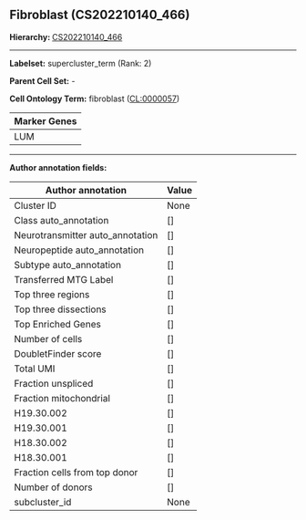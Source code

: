 ## Fibroblast (CS202210140_466)
<b>Hierarchy: </b>
[CS202210140_466](https://purl.brain-bican.org/taxonomy/CS202210140#CS202210140_466)

---


**Labelset:** supercluster_term (Rank: 2)

**Parent Cell Set:** -



**Cell Ontology Term:**  fibroblast ([CL:0000057](https://www.ebi.ac.uk/ols/ontologies/cl/terms?obo_id=CL:0000057)) 

[MARKER GENES.]: #


| Marker Genes |
|--------------|
|LUM|

---

[TRANSFERRED ANNOTATIONS.]: #


[AUTHOR ANNOTATION FIELDS.]: #


**Author annotation fields:**

| Author annotation | Value |
|-------------------|-------|
|Cluster ID|None|
|Class auto_annotation|[]|
|Neurotransmitter auto_annotation|[]|
|Neuropeptide auto_annotation|[]|
|Subtype auto_annotation|[]|
|Transferred MTG Label|[]|
|Top three regions|[]|
|Top three dissections|[]|
|Top Enriched Genes|[]|
|Number of cells|[]|
|DoubletFinder score|[]|
|Total UMI|[]|
|Fraction unspliced|[]|
|Fraction mitochondrial|[]|
|H19.30.002|[]|
|H19.30.001|[]|
|H18.30.002|[]|
|H18.30.001|[]|
|Fraction cells from top donor|[]|
|Number of donors|[]|
|subcluster_id|None|
